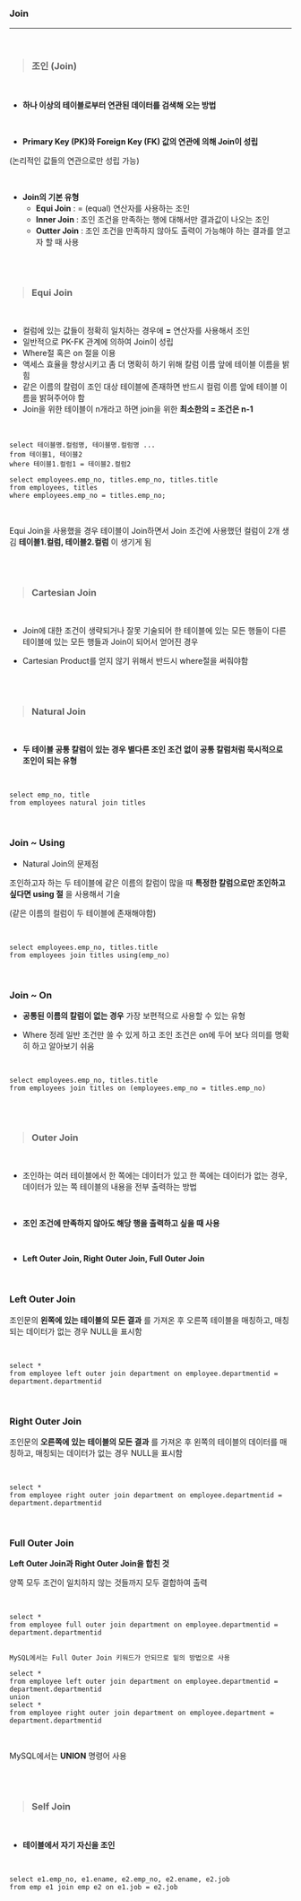 ### Join
---

<br>

>### __조인 (Join)__

<br>

- __하나 이상의 테이블로부터 연관된 데이터를 검색해 오는 방법__

<br>

- __Primary Key (PK)와 Foreign Key (FK) 값의 연관에 의해 Join이 성립__

(논리적인 값들의 연관으로만 성립 가능)

<br>

- __Join의 기본 유형__
  - __Equi Join__ : = (equal) 연산자를 사용하는 조인
  - __Inner Join__ : 조인 조건을 만족하는 행에 대해서만 결과값이 나오는 조인
  - __Outter Join__ : 조인 조건을 만족하지 않아도 출력이 가능해야 하는 결과를 얻고자 할 때 사용

<br><br>

>### __Equi Join__

<br>

- 컬럼에 있는 값들이 정확히 일치하는 경우에 __=__ 연산자를 사용해서 조인
- 일반적으로 PK-FK 관계에 의하여 Join이 성립
- Where절 혹은 on 절을 이용
- 액세스 효율을 향상시키고 좀 더 명확히 하기 위해 칼럼 이름 앞에 테이블 이름을 밝힘
- 같은 이름의 칼럼이 조인 대상 테이블에 존재하면 반드시 컬럼 이름 앞에 테이블 이름을 밝혀주어야 함
- Join을 위한 테이블이 n개라고 하면 join을 위한 __최소한의 = 조건은 n-1__

<br>

~~~
select 테이블명.컬럼명, 테이블명.컬럼명 ...
from 테이블1, 테이블2
where 테이블1.컬럼1 = 테이블2.컬럼2

select employees.emp_no, titles.emp_no, titles.title
from employees, titles
where employees.emp_no = titles.emp_no;
~~~

<br>

Equi Join을 사용했을 경우 테이블이 Join하면서 Join 조건에 사용했던 컬럼이 2개 생김
__테이블1.컬럼, 테이블2.컬럼__ 이 생기게 됨

<br><br>

>### __Cartesian Join__

<br>

- Join에 대한 조건이 생략되거나 잘못 기술되어 한 테이블에 있는 모든 행들이 다른 테이블에 있는 모든 행들과 Join이 되어서 얻어진 경우

- Cartesian Product를 얻지 않기 위해서 반드시 where절을 써줘야함


<br><br>

>### __Natural Join__

<br>

- __두 테이블 공통 칼럼이 있는 경우 별다른 조인 조건 없이 공통 칼럼처럼 묵시적으로 조인이 되는 유형__

<br>

~~~
select emp_no, title
from employees natural join titles
~~~

<br>

### Join ~ Using

- Natural Join의 문제점

조인하고자 하는 두 테이블에 같은 이름의 칼럼이 많을 때 __특정한 칼럼으로만 조인하고 싶다면 using 절__ 을 사용해서 기술

(같은 이름의 컬럼이 두 테이블에 존재해야함)

<br>

~~~
select employees.emp_no, titles.title
from employees join titles using(emp_no)
~~~

<br>

### Join ~ On

- __공통된 이름의 칼럼이 없는 경우__ 가장 보편적으로 사용할 수 있는 유형

- Where 정레 일반 조건만 쓸 수 있게 하고 조인 조건은 on에 두어 보다 의미를 명확히 하고 알아보기 쉬움

<br>

~~~
select employees.emp_no, titles.title
from employees join titles on (employees.emp_no = titles.emp_no)
~~~

<br><br>

>### __Outer Join__

<br>

- 조인하는 여러 테이블에서 한 쪽에는 데이터가 있고 한 쪽에는 데이터가 없는 경우, 데이터가 있는 쪽 테이블의 내용을 전부 출력하는 방법

<br>

- __조인 조건에 만족하지 않아도 해당 행을 출력하고 싶을 때 사용__

<br>

- __Left Outer Join, Right Outer Join, Full Outer Join__

<br>

### Left Outer Join

조인문의 __왼쪽에 있는 테이블의 모든 결과__ 를 가져온 후 오른쪽 테이블을 매칭하고, 매칭되는 데이터가 없는 경우 NULL을 표시함

<br>

~~~
select *
from employee left outer join department on employee.departmentid = department.departmentid
~~~

<br>

### Right Outer Join

조인문의 __오른쪽에 있는 테이블의 모든 결과__ 를 가져온 후 왼쪽의 테이블의 데이터를 매칭하고, 매칭되는 데이터가 없는 경우 NULL을 표시함

<br>

~~~
select *
from employee right outer join department on employee.departmentid = department.departmentid
~~~

<br>

### Full Outer Join

__Left Outer Join과 Right Outer Join을 합친 것__

양쪽 모두 조건이 일치하지 않는 것들까지 모두 결합하여 출력

<br>

~~~
select *
from employee full outer join department on employee.departmentid = department.departmentid


MySQL에서는 Full Outer Join 키워드가 안되므로 밑의 방법으로 사용

select *
from employee left outer join department on employee.departmentid = department.departmentid
union
select *
from employee right outer join department on employee.department = department.departmentid
~~~

<br>

MySQL에서는 __UNION__ 명령어 사용

<br><br>

>### __Self Join__

<br>

- __테이블에서 자기 자신을 조인__

<br>

~~~
select e1.emp_no, e1.ename, e2.emp_no, e2.ename, e2.job
from emp e1 join emp e2 on e1.job = e2.job
~~~
